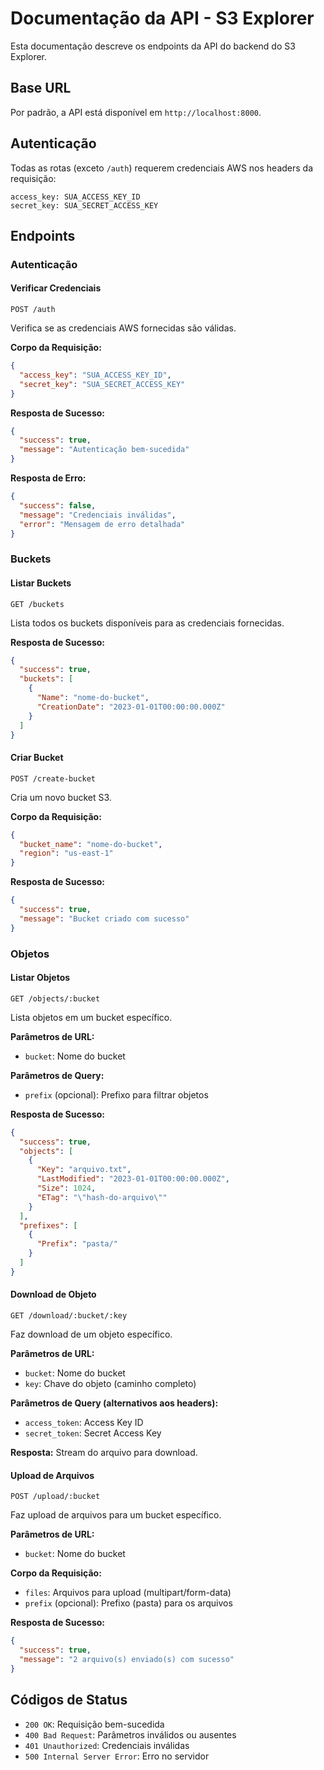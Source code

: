 # Documentação da API - S3 Explorer

Esta documentação descreve os endpoints da API do backend do S3 Explorer.

## Base URL

Por padrão, a API está disponível em `http://localhost:8000`.

## Autenticação

Todas as rotas (exceto `/auth`) requerem credenciais AWS nos headers da requisição:

```
access_key: SUA_ACCESS_KEY_ID
secret_key: SUA_SECRET_ACCESS_KEY
```

## Endpoints

### Autenticação

#### Verificar Credenciais

```
POST /auth
```

Verifica se as credenciais AWS fornecidas são válidas.

**Corpo da Requisição:**
```json
{
  "access_key": "SUA_ACCESS_KEY_ID",
  "secret_key": "SUA_SECRET_ACCESS_KEY"
}
```

**Resposta de Sucesso:**
```json
{
  "success": true,
  "message": "Autenticação bem-sucedida"
}
```

**Resposta de Erro:**
```json
{
  "success": false,
  "message": "Credenciais inválidas",
  "error": "Mensagem de erro detalhada"
}
```

### Buckets

#### Listar Buckets

```
GET /buckets
```

Lista todos os buckets disponíveis para as credenciais fornecidas.

**Resposta de Sucesso:**
```json
{
  "success": true,
  "buckets": [
    {
      "Name": "nome-do-bucket",
      "CreationDate": "2023-01-01T00:00:00.000Z"
    }
  ]
}
```

#### Criar Bucket

```
POST /create-bucket
```

Cria um novo bucket S3.

**Corpo da Requisição:**
```json
{
  "bucket_name": "nome-do-bucket",
  "region": "us-east-1"
}
```

**Resposta de Sucesso:**
```json
{
  "success": true,
  "message": "Bucket criado com sucesso"
}
```

### Objetos

#### Listar Objetos

```
GET /objects/:bucket
```

Lista objetos em um bucket específico.

**Parâmetros de URL:**
- `bucket`: Nome do bucket

**Parâmetros de Query:**
- `prefix` (opcional): Prefixo para filtrar objetos

**Resposta de Sucesso:**
```json
{
  "success": true,
  "objects": [
    {
      "Key": "arquivo.txt",
      "LastModified": "2023-01-01T00:00:00.000Z",
      "Size": 1024,
      "ETag": "\"hash-do-arquivo\""
    }
  ],
  "prefixes": [
    {
      "Prefix": "pasta/"
    }
  ]
}
```

#### Download de Objeto

```
GET /download/:bucket/:key
```

Faz download de um objeto específico.

**Parâmetros de URL:**
- `bucket`: Nome do bucket
- `key`: Chave do objeto (caminho completo)

**Parâmetros de Query (alternativos aos headers):**
- `access_token`: Access Key ID
- `secret_token`: Secret Access Key

**Resposta:**
Stream do arquivo para download.

#### Upload de Arquivos

```
POST /upload/:bucket
```

Faz upload de arquivos para um bucket específico.

**Parâmetros de URL:**
- `bucket`: Nome do bucket

**Corpo da Requisição:**
- `files`: Arquivos para upload (multipart/form-data)
- `prefix` (opcional): Prefixo (pasta) para os arquivos

**Resposta de Sucesso:**
```json
{
  "success": true,
  "message": "2 arquivo(s) enviado(s) com sucesso"
}
```

## Códigos de Status

- `200 OK`: Requisição bem-sucedida
- `400 Bad Request`: Parâmetros inválidos ou ausentes
- `401 Unauthorized`: Credenciais inválidas
- `500 Internal Server Error`: Erro no servidor
